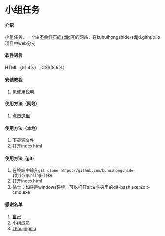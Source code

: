 # 小组任务

#### 介绍
小组任务，一个由[不会红石的sdjjd](https://github.com/buhuihongshide-sdjjd)写的网站，在buhuihongshide-sdjjd.github.io项目中web分支

#### 软件语言

HTML（91.4%）+CSS(8.6%）

#### 安装教程

1.  见使用说明

#### 使用方法（网站）

1.  点击[这里](http://buhuihongshide-sdjjd.github.io)

#### 使用方法（本地）

1.  下载源文件
2.  打开index.html

#### 使用方法（git）

1.  在终端中输入`git clone https://github.com/buhuihongshide-sdjjd/qunming-lake`
2.  打开index.html
3.  贴士：如果是windows系统，可以打开git文件夹里的git-bash.exe或git-cmd.exe

#### 感谢名单

1.    [自己](https://github.com/buhuihongshide-sdjjd) 
2.    小组成员
3.    [zhoujingmu](https://gitee.com/zhoujingmu)
